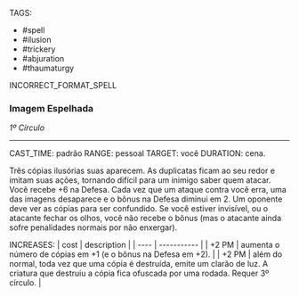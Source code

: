 TAGS:
- #spell
- #ilusion
- #trickery
- #abjuration
- #thaumaturgy

INCORRECT_FORMAT_SPELL
### Imagem Espelhada
*1º Círculo*
___
CAST_TIME: padrão
RANGE: pessoal
TARGET: você
DURATION: cena.

Três cópias ilusórias suas aparecem. As duplicatas ficam ao seu redor e imitam suas ações, tornando difícil para um inimigo saber quem atacar. Você recebe +6 na Defesa. Cada vez que um ataque contra você erra, uma das imagens desaparece e o bônus na Defesa diminui em 2. Um oponente deve ver as cópias para ser confundido. Se você estiver invisível, ou o atacante fechar os olhos, você não recebe o bônus (mas o atacante ainda sofre penalidades normais por não enxergar).

INCREASES:
| cost | description |
| ---- | ----------- |
| +2 PM | aumenta o número de cópias em +1 (e o bônus na Defesa em +2). |
| +2 PM | além do normal, toda vez que uma cópia é destruída, emite um clarão de luz. A criatura que destruiu a cópia fica ofuscada por uma rodada. Requer 3º círculo.  |
